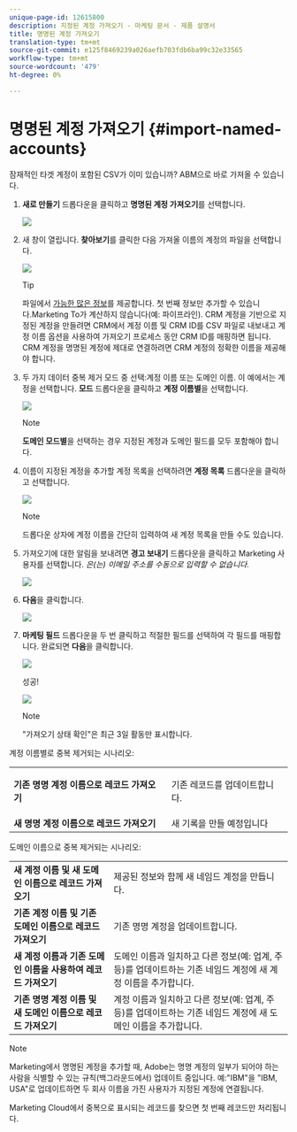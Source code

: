 ```yaml
---
unique-page-id: 12615800
description: 지정된 계정 가져오기 - 마케팅 문서 - 제품 설명서
title: 명명된 계정 가져오기
translation-type: tm+mt
source-git-commit: e125f8469239a026aefb703fdb6ba99c32e33565
workflow-type: tm+mt
source-wordcount: '479'
ht-degree: 0%

---
```



# 명명된 계정 가져오기 {#import-named-accounts}

잠재적인 타겟 계정이 포함된 CSV가 이미 있습니까? ABM으로 바로 가져올 수 있습니다.

1. **새로 만들기** 드롭다운을 클릭하고 **명명된 계정 가져오기**&#x200B;를 선택합니다.

   ![](assets/inaone.png)

1. 새 창이 열립니다. **찾아보기**&#x200B;를 클릭한 다음 가져올 이름의 계정의 파일을 선택합니다.

   ![](assets/inatwo.png)

   >[!TIP]
   >
   >파일에서 [가능한 많은 정보](/help/marketo/product-docs/account-based-marketing/target/named-accounts/named-account-overview.md#named-account-attributes)를 제공합니다. 첫 번째 정보만 추가할 수 있습니다.Marketing To가 계산하지 않습니다(예: 파이프라인). CRM 계정을 기반으로 지정된 계정을 만들려면 CRM에서 계정 이름 및 CRM ID를 CSV 파일로 내보내고 계정 이름 옵션을 사용하여 가져오기 프로세스 동안 CRM ID를 매핑하면 됩니다. CRM 계정을 명명된 계정에 제대로 연결하려면 CRM 계정의 정확한 이름을 제공해야 합니다.

1. 두 가지 데이터 중복 제거 모드 중 선택:계정 이름 또는 도메인 이름. 이 예에서는 계정을 선택합니다. **모드** 드롭다운을 클릭하고 **계정 이름별**&#x200B;을 선택합니다.

   ![](assets/inathree.png)

   >[!NOTE]
   >
   >**도메인 모드별**&#x200B;을 선택하는 경우 지정된 계정과 도메인 필드를 모두 포함해야 합니다.

1. 이름이 지정된 계정을 추가할 계정 목록을 선택하려면 **계정 목록** 드롭다운을 클릭하고 선택합니다.

   ![](assets/inafour.png)

   >[!NOTE]
   >
   >드롭다운 상자에 계정 이름을 간단히 입력하여 새 계정 목록을 만들 수도 있습니다.

1. 가져오기에 대한 알림을 보내려면 **경고 보내기** 드롭다운을 클릭하고 Marketing 사용자를 선택합니다. _은(는) 이메일 주소를 수동으로 입력할 수 없습니다._

   ![](assets/inafive-2.png)

1. **다음**&#x200B;을 클릭합니다.

   ![](assets/inasix-2.png)

1. **마케팅 필드** 드롭다운을 두 번 클릭하고 적절한 필드를 선택하여 각 필드를 매핑합니다. 완료되면 **다음**&#x200B;을 클릭합니다.

   ![](assets/inaseven.png)

   성공!

   ![](assets/inanine.png)

   >[!NOTE]
   >
   >&quot;가져오기 상태 확인&quot;은 최근 3일 활동만 표시합니다.

계정 이름별로 중복 제거되는 시나리오:

<table> 
 <tbody> 
  <tr> 
   <td><strong>기존 명명 계정 이름으로 레코드 가져오기</strong></td> 
   <td><p>기존 레코드를 업데이트합니다.</p></td> 
  </tr> 
  <tr> 
   <td><strong>새 명명 계정 이름으로 레코드 가져오기</strong></td> 
   <td>새 기록을 만들 예정입니다</td> 
  </tr> 
 </tbody> 
</table>

도메인 이름으로 중복 제거되는 시나리오:

<table> 
 <tbody> 
  <tr> 
   <td><strong>새 계정 이름 및 새 도메인 이름으로 레코드 가져오기</strong></td> 
   <td>제공된 정보와 함께 새 네임드 계정을 만듭니다.</td> 
  </tr> 
  <tr> 
   <td><strong>기존 계정 이름 및 기존 도메인 이름으로 레코드 가져오기</strong></td> 
   <td>기존 명명 계정을 업데이트합니다.</td> 
  </tr> 
   <tr> 
   <td><strong>새 계정 이름과 기존 도메인 이름을 사용하여 레코드 가져오기</strong></td> 
   <td>도메인 이름과 일치하고 다른 정보(예: 업계, 주 등)를 업데이트하는 기존 네임드 계정에 새 계정 이름을 추가합니다.</td> 
  </tr> 
  <tr> 
   <td><strong>기존 명명 계정 이름 및 새 도메인 이름으로 레코드 가져오기</strong></td> 
   <td>계정 이름과 일치하고 다른 정보(예: 업계, 주 등)를 업데이트하는 기존 네임드 계정에 새 도메인 이름을 추가합니다.</td> 
  </tr> 
 </tbody> 
</table>

>[!NOTE]
>
>Marketing에서 명명된 계정을 추가할 때, Adobe는 명명 계정의 일부가 되어야 하는 사람을 식별할 수 있는 규칙(백그라운드에서) 업데이트 중입니다. 예:&quot;IBM&quot;을 &quot;IBM, USA&quot;로 업데이트하면 두 회사 이름을 가진 사용자가 지정된 계정에 연결됩니다.

Marketing Cloud에서 중복으로 표시되는 레코드를 찾으면 첫 번째 레코드만 처리됩니다.
